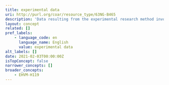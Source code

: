 ```yaml
---
title: experimental data
uri: http://purl.org/coar/resource_type/63NG-B465
description: 'Data resulting from the experimental research method involving the manipulation of some or all of the independent variables included in the hypotheses. [Source: Adapted from https://ddialliance.org/Specification/DDI-CV/ModeOfCollection_3.0.html]'
layout: concept
related: []
pref_labels:
    - language_code: en
      language_name: English
      value: experimental data
alt_labels: []
date: 2021-02-03T00:00:00Z
isTopConcept: false
narrower_concepts: []
broader_concepts:
    - EHVM-H119
---
```


